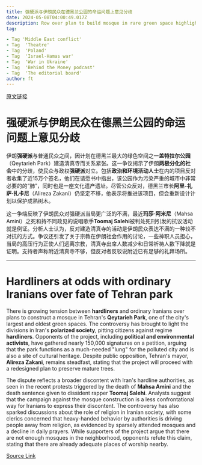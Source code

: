 ```yaml
---
title: 强硬派与伊朗民众在德黑兰公园的命运问题上意见分歧
date: 2024-05-08T04:00:49.017Z
description: Row over plan to build mosque in rare green space highlights divisions in increasingly polarised society
tag: 

- Tag 'Middle East conflict'
- Tag  'Theatre'
- Tag  'Poland'
- Tag  'Israel-Hamas war'
- Tag  'War in Ukraine'
- Tag  'Behind the Money podcast'
- Tag  'The editorial board'
author: ft
---
```


[原文链接](https://ft.com/content/774d64db-cb8d-4393-b2a1-a2842329547a)

# **强硬派**与伊朗民众在德黑兰公园的命运问题上意见分歧

伊朗**强硬派**与普通民众之间，因计划在德黑兰最大的绿色空间之一**盖特拉尔公园**（Qeytarieh Park）建造清真寺而关系紧张。这一争议揭示了伊朗**两极分化的社会**中的分歧，使民众与政权**强硬派**对立。包括**政治和环境活动人士**在内的项目反对者收集了近15万个签名，他们在请愿书中指出，该公园作为污染严重的城市中非常必要的的“肺”，同时也是一座文化遗产遗址。尽管公众反对，德黑兰市长**阿里-礼萨·扎卡尼**（Alireza Zakani）仍坚定不移，他表示将推进该项目，但会重新设计计划以保护成熟树木。

这一争端反映了伊朗民众对强硬派当局更广泛的不满，最近**玛莎·阿米尼**（Mahsa Amini）之死和持不同政见的说唱歌手**Toomaj Salehi**被判处死刑引发的抗议活动就是例证。分析人士认为，反对建造清真寺的活动是伊朗民众表达不满的一种较不对抗的方式。争议还引发了关于宗教在伊朗社会作用的讨论，一些神职人员担心，当局的高压行为正使人们远离宗教，清真寺出席人数减少和日常祈祷人数下降就是证明。支持者声称附近清真寺不够，但反对者反驳说附近已有足够的礼拜场所。

---

# Hardliners at odds with ordinary Iranians over fate of Tehran park

There is growing tension between **hardliners** and ordinary Iranians over plans to construct a mosque in Tehran's **Qeytarieh Park**, one of the city's largest and oldest green spaces. The controversy has brought to light the divisions in Iran's **polarized society**, pitting citizens against regime **hardliners**. Opponents of the project, including **political and environmental activists**, have gathered nearly 150,000 signatures on a petition, arguing that the park functions as a much-needed "lung" for the polluted city and is also a site of cultural heritage. Despite public opposition, Tehran's mayor, **Alireza Zakani**, remains steadfast, stating that the project will proceed with a redesigned plan to preserve mature trees. 

The dispute reflects a broader discontent with Iran's hardline authorities, as seen in the recent protests triggered by the death of **Mahsa Amini** and the death sentence given to dissident rapper **Toomaj Salehi**. Analysts suggest that the campaign against the mosque construction is a less confrontational way for Iranians to express their discontent. The controversy has also sparked discussions about the role of religion in Iranian society, with some clerics concerned that heavy-handed behavior by authorities is driving people away from religion, as evidenced by sparsely attended mosques and a decline in daily prayers. While supporters of the project argue that there are not enough mosques in the neighborhood, opponents refute this claim, stating that there are already adequate places of worship nearby.

[Source Link](https://ft.com/content/774d64db-cb8d-4393-b2a1-a2842329547a)

